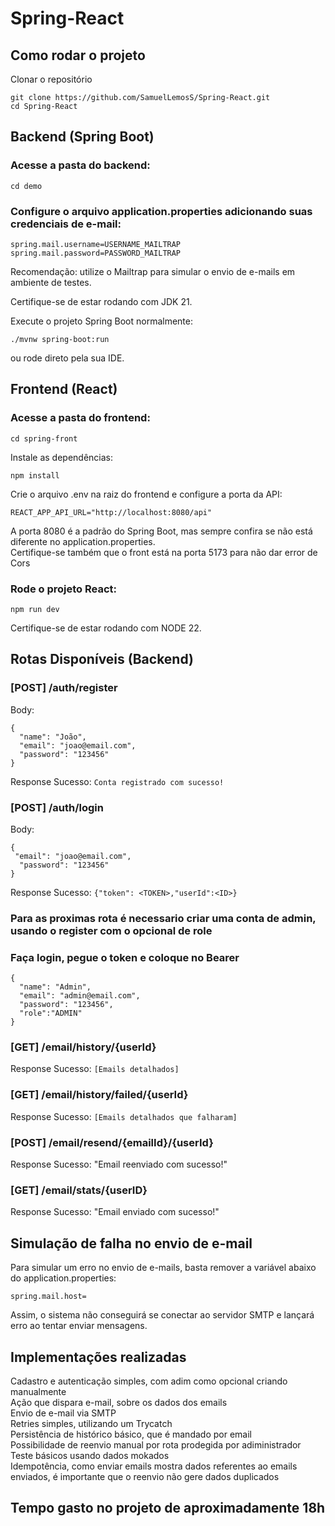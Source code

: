 # Spring-React

## Como rodar o projeto

 Clonar o repositório
```
git clone https://github.com/SamuelLemosS/Spring-React.git
cd Spring-React
```

## Backend (Spring Boot)

### Acesse a pasta do backend:

```
cd demo
```

### Configure o arquivo application.properties adicionando suas credenciais de e-mail:

```
spring.mail.username=USERNAME_MAILTRAP 
spring.mail.password=PASSWORD_MAILTRAP
```

Recomendação: utilize o Mailtrap para simular o envio de e-mails em ambiente de testes.

Certifique-se de estar rodando com JDK 21.

Execute o projeto Spring Boot normalmente:

```
./mvnw spring-boot:run
```

ou rode direto pela sua IDE.

## Frontend (React)
### Acesse a pasta do frontend:

```
cd spring-front
```

Instale as dependências:

```
npm install
```

Crie o arquivo .env na raiz do frontend e configure a porta da API:

```
REACT_APP_API_URL="http://localhost:8080/api"
```

A porta 8080 é a padrão do Spring Boot, mas sempre confira se não está diferente no application.properties.  
Certifique-se também que o front está na porta 5173 para não dar error de Cors

### Rode o projeto React:

```
npm run dev
```
Certifique-se de estar rodando com NODE 22.

## Rotas Disponíveis (Backend)

### [POST] /auth/register

Body:

```
{
  "name": "João",
  "email": "joao@email.com",
  "password": "123456"
}
```
Response Sucesso: ``Conta registrado com sucesso!``

### [POST] /auth/login
Body:
```
{
 "email": "joao@email.com",
  "password": "123456"
}
```
Response Sucesso: ``{"token": <TOKEN>,"userId":<ID>}``
### Para as proximas rota é necessario criar uma conta de admin, usando o register com o opcional de role  
### Faça login, pegue o token e coloque no Bearer
```
{
  "name": "Admin",
  "email": "admin@email.com",
  "password": "123456",
  "role":"ADMIN"
}
```
### [GET] /email/history/{userId}
Response Sucesso: ``[Emails detalhados]``

### [GET] /email/history/failed/{userId}
Response Sucesso: ``[Emails detalhados que falharam]``

### [POST] /email/resend/{emailId}/{userId}
Response Sucesso: "Email reenviado com sucesso!"

### [GET] /email/stats/{userID}
Response Sucesso: "Email enviado com sucesso!"

## Simulação de falha no envio de e-mail

Para simular um erro no envio de e-mails, basta remover a variável abaixo do application.properties:

```
spring.mail.host=
```

Assim, o sistema não conseguirá se conectar ao servidor SMTP e lançará erro ao tentar enviar mensagens.

## Implementações realizadas
  Cadastro e autenticação simples, com adim como opcional criando manualmente  
  Ação que dispara e-mail, sobre os dados dos emails  
  Envio de e-mail via SMTP  
  Retries simples, utilizando um Trycatch  
  Persistência de histórico básico, que é mandado por email  
  Possibilidade de reenvio manual por rota prodegida por adiministrador  
  Teste básicos usando dados mokados  
  Idempotência, como enviar emails mostra dados referentes ao emails enviados, é importante que o reenvio não gere dados duplicados

## Tempo gasto no projeto de aproximadamente 18h
